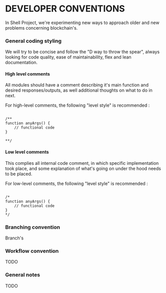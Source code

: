 # DEVELOPER CONVENTIONS

In Shell Project, we're experimenting new ways to approach older and new problems concerning blockchain's.


### General coding styling

We will try to be concise and follow the "D way to throw the spear", always looking for code quality, ease of maintainability, flex and lean documentation.

#### High level comments

All modules should have a comment describing it's main function and desired responses/outputs, as well additional thoughts on what to do in next.

For high-level comments, the following "level style" is recommended :

```

/**
function anyArgs() {
    // functional code
}

**/

```

#### Low level comments

This complies all internal code comment, in which specific implementation took place, and some explanation of what's going on under the hood needs to be placed. 

For low-level comments, the following "level style" is recommended :

```

/*
function anyArgs() {
    // functional code
}
*/

```


### Branching convention

Branch's 

### Workflow convention

TODO

### General notes

TODO
